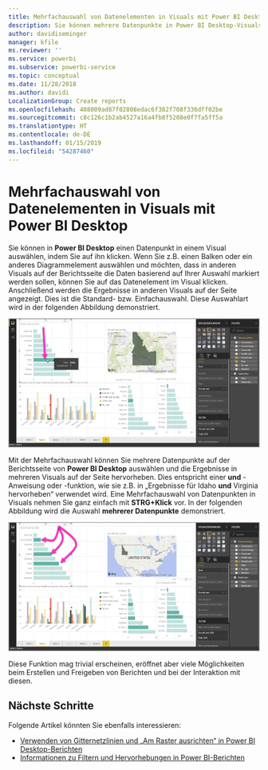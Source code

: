 ```yaml
---
title: Mehrfachauswahl von Datenelementen in Visuals mit Power BI Desktop
description: Sie können mehrere Datenpunkte in Power BI Desktop-Visuals auswählen, indem Sie die STRG-Taste drücken und gleichzeitig mit der Maustaste klicken.
author: davidiseminger
manager: kfile
ms.reviewer: ''
ms.service: powerbi
ms.subservice: powerbi-service
ms.topic: conceptual
ms.date: 11/28/2018
ms.author: davidi
LocalizationGroup: Create reports
ms.openlocfilehash: 408009ad87f02808edac6f382f708f336dff02be
ms.sourcegitcommit: c8c126c1b2ab4527a16a4fb8f5208e0f7fa5ff5a
ms.translationtype: HT
ms.contentlocale: de-DE
ms.lasthandoff: 01/15/2019
ms.locfileid: "54287460"
---
```

# <a name="multi-select-data-elements-in-visuals-using-power-bi-desktop"></a>Mehrfachauswahl von Datenelementen in Visuals mit Power BI Desktop

Sie können in **Power BI Desktop** einen Datenpunkt in einem Visual auswählen, indem Sie auf ihn klicken. Wenn Sie z.B. einen Balken oder ein anderes Diagrammelement auswählen und möchten, dass in anderen Visuals auf der Berichtsseite die Daten basierend auf Ihrer Auswahl markiert werden sollen, können Sie auf das Datenelement im Visual klicken. Anschließend werden die Ergebnisse in anderen Visuals auf der Seite angezeigt. Dies ist die Standard- bzw. Einfachauswahl. Diese Auswahlart wird in der folgenden Abbildung demonstriert. 

![](media/desktop-multi-select/multi-select_01.png)

Mit der Mehrfachauswahl können Sie mehrere Datenpunkte auf der Berichtsseite von **Power BI Desktop** auswählen und die Ergebnisse in mehreren Visuals auf der Seite hervorheben. Dies entspricht einer **und** -Anweisung oder -funktion, wie sie z.B. in „Ergebnisse für Idaho **und** Virginia hervorheben“ verwendet wird. Eine Mehrfachauswahl von Datenpunkten in Visuals nehmen Sie ganz einfach mit **STRG+Klick** vor. In der folgenden Abbildung wird die Auswahl **mehrerer Datenpunkte** demonstriert.

![](media/desktop-multi-select/multi-select_02.png)

Diese Funktion mag trivial erscheinen, eröffnet aber viele Möglichkeiten beim Erstellen und Freigeben von Berichten und bei der Interaktion mit diesen. 

## <a name="next-steps"></a>Nächste Schritte

Folgende Artikel könnten Sie ebenfalls interessieren:

* [Verwenden von Gitternetzlinien und „Am Raster ausrichten“ in Power BI Desktop-Berichten](desktop-gridlines-snap-to-grid.md)
* [Informationen zu Filtern und Hervorhebungen in Power BI-Berichten](power-bi-reports-filters-and-highlighting.md)

